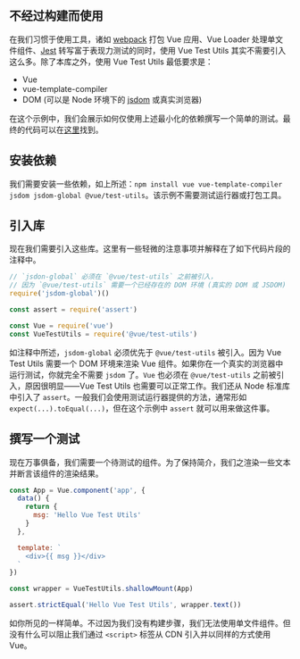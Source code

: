 ## 不经过构建而使用

在我们习惯于使用工具，诸如 [webpack](https://webpack.js.org/) 打包 Vue 应用、Vue Loader 处理单文件组件、[Jest](https://jestjs.io/) 转写富于表现力测试的同时，使用 Vue Test Utils 其实不需要引入这么多。除了本库之外，使用 Vue Test Utils 最低要求是：

- Vue
- vue-template-compiler
- DOM (可以是 Node 环境下的 [jsdom](https://github.com/jsdom/jsdom) 或真实浏览器)

在这个示例中，我们会展示如何仅使用上述最小化的依赖撰写一个简单的测试。最终的代码可以在[这里](https://github.com/lmiller1990/vue-test-utils-node-basic)找到。

## 安装依赖

我们需要安装一些依赖，如上所述：`npm install vue vue-template-compiler jsdom jsdom-global @vue/test-utils`。该示例不需要测试运行器或打包工具。

## 引入库

现在我们需要引入这些库。这里有一些轻微的注意事项并解释在了如下代码片段的注释中。

```js
// `jsdon-global` 必须在 `@vue/test-utils` 之前被引入，
// 因为 `@vue/test-utils` 需要一个已经存在的 DOM 环境 (真实的 DOM 或 JSDOM)
require('jsdom-global')()

const assert = require('assert')

const Vue = require('vue')
const VueTestUtils = require('@vue/test-utils')
```

如注释中所述，`jsdom-global` 必须优先于 `@vue/test-utils` 被引入。因为 Vue Test Utils 需要一个 DOM 环境来渲染 Vue 组件。如果你在一个真实的浏览器中运行测试，你就完全不需要 `jsdom` 了。`Vue` 也必须在 `@vue/test-utils` 之前被引入，原因很明显——Vue Test Utils 也需要可以正常工作。我们还从 Node 标准库中引入了 `assert`。一般我们会使用测试运行器提供的方法，通常形如 `expect(...).toEqual(...)`，但在这个示例中 `assert` 就可以用来做这件事。

## 撰写一个测试

现在万事俱备，我们需要一个待测试的组件。为了保持简介，我们之渲染一些文本并断言该组件的渲染结果。

```js
const App = Vue.component('app', {
  data() {
    return {
      msg: 'Hello Vue Test Utils'
    }
  },

  template: `
    <div>{{ msg }}</div>
  `
})

const wrapper = VueTestUtils.shallowMount(App)

assert.strictEqual('Hello Vue Test Utils', wrapper.text())
```

如你所见的一样简单。不过因为我们没有构建步骤，我们无法使用单文件组件。但没有什么可以阻止我们通过 `<script>` 标签从 CDN 引入并以同样的方式使用 Vue。
